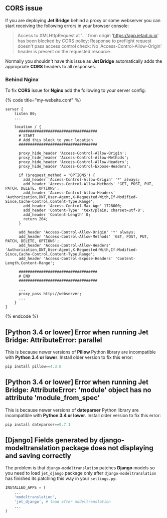 [comment]: # ($page_title=Common Problems)

## CORS issue

If you are deploying **Jet Bridge** behind a proxy or some webserver you can start receiving the following errors in your browser console:

> Access to XMLHttpRequest at '...' from origin 'https://app.jetad.io.io' has been blocked by CORS policy: Response to preflight request doesn't pass access control check: No 'Access-Control-Allow-Origin' header is present on the requested resource.

Normally you shouldn't have this issue as **Jet Bridge** automatically adds the appropriate **CORS** headers to all responses.

### Behind Nginx

To fix **CORS** issue for **Nginx** add the following to your server config:

{% code title="my-website.conf" %}
```text
server {
    listen 80;
    ...

    location / {
      ###################################
      # START
      # Add this block to your location
      ###################################
      
      proxy_hide_header 'Access-Control-Allow-Origin';
      proxy_hide_header 'Access-Control-Allow-Methods';
      proxy_hide_header 'Access-Control-Allow-Headers';
      proxy_hide_header 'Access-Control-Expose-Headers';

      if ($request_method = 'OPTIONS') {
        add_header 'Access-Control-Allow-Origin' '*' always;
        add_header 'Access-Control-Allow-Methods' 'GET, POST, PUT, PATCH, DELETE, OPTIONS';
        add_header 'Access-Control-Allow-Headers' 'Authorization,DNT,User-Agent,X-Requested-With,If-Modified-Since,Cache-Control,Content-Type,Range';
        add_header 'Access-Control-Max-Age' 1728000;
        add_header 'Content-Type' 'text/plain; charset=utf-8';
        add_header 'Content-Length' 0;
        return 204;
      }

      add_header 'Access-Control-Allow-Origin' '*' always;
      add_header 'Access-Control-Allow-Methods' 'GET, POST, PUT, PATCH, DELETE, OPTIONS';
      add_header 'Access-Control-Allow-Headers' 'Authorization,DNT,User-Agent,X-Requested-With,If-Modified-Since,Cache-Control,Content-Type,Range';
      add_header 'Access-Control-Expose-Headers' 'Content-Length,Content-Range';
      
      ###################################
      # END
      ###################################
      
      ...
      proxy_pass http://webserver;
      ...
    }
}
```
{% endcode %}

## \[Python 3.4 or lower\] Error when running Jet Bridge: AttributeError: parallel

This is because newer versions of **Pillow** Python library are incompatible with **Python 3.4 or lower**. Install older version to fix this error:

```python
pip install pillow==4.3.0
```

## \[Python 3.4 or lower\] Error when running Jet Bridge: AttributeError: 'module' object has no attribute 'module\_from\_spec'

This is because newer versions of **dateparser** Python library are incompatible with **Python 3.4 or lower**. Install older version to fix this error:

```python
pip install dateparser==0.7.1
```

## \[Django\] Fields generated by django-modeltranslation package does not displaying and saving correctly

The problem is that `django-modeltranslation` patches **Django** models so you need to load `jet_django` package only after `django-modeltranslation` has finished its patching this way in your `settings.py`:

```python
INSTALLED_APPS = (
    ...
    'modeltranslation',
    'jet_django', # load after modeltranslation
    ...
)
```

